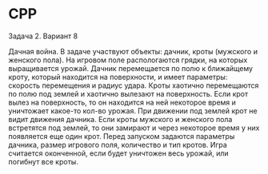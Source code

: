 # CPP

Задача 2. Вариант 8

Дачная война. В задаче участвуют объекты: дачник, кроты (мужского и женского пола). 
На игровом поле распологаются грядки, на которых выращивается урожай.
Дачник перемещается по полю к ближайщему кроту, который находится на
поверхности, и имеет параметры: скорость перемещения и радиус удара. 
Кроты хаотично перемещаются по полю под землей и хаотично вылезают на поверхность.
Если крот вылез на поверхность, то он находится на ней некоторое время и
уничтожает какое-то кол-во урожая. При движении под землей крот не видит
движения дачника. Если кроты мужского и женского пола встретятся под землей,
то они замирают и через некоторое время у них появляется еще один крот. Перед
запуском задаются параметры дачника, размер игрового поля, количество и тип
кротов. Игра считается оконченной, если будет уничтожен весь урожай, или
погибнут все кроты.
